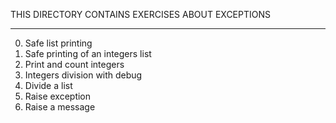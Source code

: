 THIS DIRECTORY CONTAINS EXERCISES ABOUT EXCEPTIONS
___________________________________________________

0. Safe list printing
1. Safe printing of an integers list
2. Print and count integers
3. Integers division with debug
4. Divide a list
5. Raise exception
6. Raise a message
